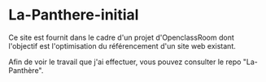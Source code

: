 # La-Panthere-initial

Ce site est fournit dans le cadre d'un projet d'OpenclassRoom dont l'objectif est l'optimisation du référencement d'un site web existant.

Afin de voir le travail que j'ai effectuer, vous pouvez consulter le repo "La-Panthère".
